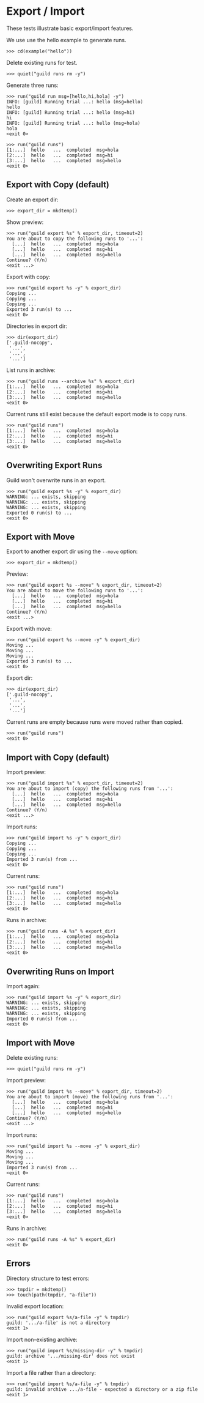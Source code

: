 # Export / Import

These tests illustrate basic export/import features.

We use use the hello example to generate runs.

    >>> cd(example("hello"))

Delete existing runs for test.

    >>> quiet("guild runs rm -y")

Generate three runs:

    >>> run("guild run msg=[hello,hi,hola] -y")
    INFO: [guild] Running trial ...: hello (msg=hello)
    hello
    INFO: [guild] Running trial ...: hello (msg=hi)
    hi
    INFO: [guild] Running trial ...: hello (msg=hola)
    hola
    <exit 0>

    >>> run("guild runs")
    [1:...]  hello   ...  completed  msg=hola
    [2:...]  hello   ...  completed  msg=hi
    [3:...]  hello   ...  completed  msg=hello
    <exit 0>

## Export with Copy (default)

Create an export dir:

    >>> export_dir = mkdtemp()

Show preview:

    >>> run("guild export %s" % export_dir, timeout=2)
    You are about to copy the following runs to '...':
      [...]  hello   ...  completed  msg=hola
      [...]  hello   ...  completed  msg=hi
      [...]  hello   ...  completed  msg=hello
    Continue? (Y/n)
    <exit ...>

Export with copy:

    >>> run("guild export %s -y" % export_dir)
    Copying ...
    Copying ...
    Copying ...
    Exported 3 run(s) to ...
    <exit 0>

Directories in export dir:

    >>> dir(export_dir)
    ['.guild-nocopy',
     '...',
     '...',
     '...']

List runs in archive:

    >>> run("guild runs --archive %s" % export_dir)
    [1:...]  hello   ...  completed  msg=hola
    [2:...]  hello   ...  completed  msg=hi
    [3:...]  hello   ...  completed  msg=hello
    <exit 0>

Current runs still exist because the default export mode is to copy
runs.

    >>> run("guild runs")
    [1:...]  hello   ...  completed  msg=hola
    [2:...]  hello   ...  completed  msg=hi
    [3:...]  hello   ...  completed  msg=hello
    <exit 0>

## Overwriting Export Runs

Guild won't overwrite runs in an export.

    >>> run("guild export %s -y" % export_dir)
    WARNING: ... exists, skipping
    WARNING: ... exists, skipping
    WARNING: ... exists, skipping
    Exported 0 run(s) to ...
    <exit 0>

## Export with Move

Export to another export dir using the `--move` option:

    >>> export_dir = mkdtemp()

Preview:

    >>> run("guild export %s --move" % export_dir, timeout=2)
    You are about to move the following runs to '...':
      [...]  hello   ...  completed  msg=hola
      [...]  hello   ...  completed  msg=hi
      [...]  hello   ...  completed  msg=hello
    Continue? (Y/n)
    <exit ...>

Export with move:

    >>> run("guild export %s --move -y" % export_dir)
    Moving ...
    Moving ...
    Moving ...
    Exported 3 run(s) to ...
    <exit 0>

Export dir:

    >>> dir(export_dir)
    ['.guild-nocopy',
     '...',
     '...',
     '...']

Current runs are empty because runs were moved rather than copied.

    >>> run("guild runs")
    <exit 0>

## Import with Copy (default)

Import preview:

    >>> run("guild import %s" % export_dir, timeout=2)
    You are about to import (copy) the following runs from '...':
      [...]  hello   ...  completed  msg=hola
      [...]  hello   ...  completed  msg=hi
      [...]  hello   ...  completed  msg=hello
    Continue? (Y/n)
    <exit ...>

Import runs:

    >>> run("guild import %s -y" % export_dir)
    Copying ...
    Copying ...
    Copying ...
    Imported 3 run(s) from ...
    <exit 0>

Current runs:

    >>> run("guild runs")
    [1:...]  hello   ...  completed  msg=hola
    [2:...]  hello   ...  completed  msg=hi
    [3:...]  hello   ...  completed  msg=hello
    <exit 0>

Runs in archive:

    >>> run("guild runs -A %s" % export_dir)
    [1:...]  hello   ...  completed  msg=hola
    [2:...]  hello   ...  completed  msg=hi
    [3:...]  hello   ...  completed  msg=hello
    <exit 0>

## Overwriting Runs on Import

Import again:

    >>> run("guild import %s -y" % export_dir)
    WARNING: ... exists, skipping
    WARNING: ... exists, skipping
    WARNING: ... exists, skipping
    Imported 0 run(s) from ...
    <exit 0>

## Import with Move

Delete existing runs:

    >>> quiet("guild runs rm -y")

Import preview:

    >>> run("guild import %s --move" % export_dir, timeout=2)
    You are about to import (move) the following runs from '...':
      [...]  hello   ...  completed  msg=hola
      [...]  hello   ...  completed  msg=hi
      [...]  hello   ...  completed  msg=hello
    Continue? (Y/n)
    <exit ...>

Import runs:

    >>> run("guild import %s --move -y" % export_dir)
    Moving ...
    Moving ...
    Moving ...
    Imported 3 run(s) from ...
    <exit 0>

Current runs:

    >>> run("guild runs")
    [1:...]  hello   ...  completed  msg=hola
    [2:...]  hello   ...  completed  msg=hi
    [3:...]  hello   ...  completed  msg=hello
    <exit 0>

Runs in archive:

    >>> run("guild runs -A %s" % export_dir)
    <exit 0>

## Errors

Directory structure to test errors:

    >>> tmpdir = mkdtemp()
    >>> touch(path(tmpdir, "a-file"))

Invalid export location:

    >>> run("guild export %s/a-file -y" % tmpdir)
    guild: '.../a-file' is not a directory
    <exit 1>

Import non-existing archive:

    >>> run("guild import %s/missing-dir -y" % tmpdir)
    guild: archive '.../missing-dir' does not exist
    <exit 1>

Import a file rather than a directory:

    >>> run("guild import %s/a-file -y" % tmpdir)
    guild: invalid archive .../a-file - expected a directory or a zip file
    <exit 1>
